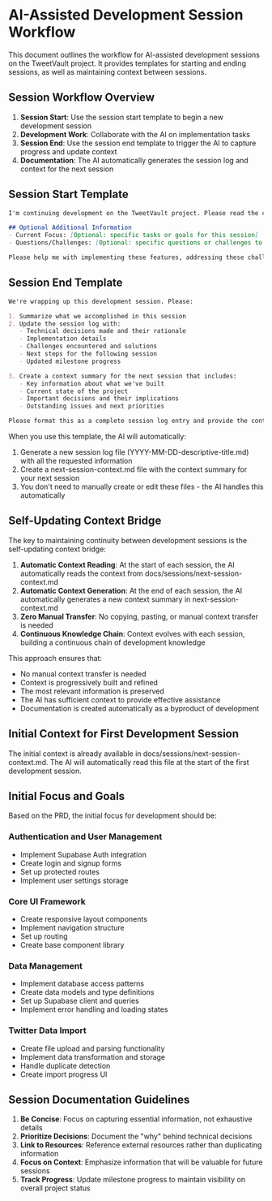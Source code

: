 # AI-Assisted Development Session Workflow

This document outlines the workflow for AI-assisted development sessions on the TweetVault project. It provides templates for starting and ending sessions, as well as maintaining context between sessions.

## Session Workflow Overview

1. **Session Start**: Use the session start template to begin a new development session
2. **Development Work**: Collaborate with the AI on implementation tasks
3. **Session End**: Use the session end template to trigger the AI to capture progress and update context
4. **Documentation**: The AI automatically generates the session log and context for the next session

## Session Start Template

```markdown
I'm continuing development on the TweetVault project. Please read the context from our previous session in docs/sessions/next-session-context.md and help me with the following:

## Optional Additional Information
- Current Focus: [Optional: specific tasks or goals for this session]
- Questions/Challenges: [Optional: specific questions or challenges to address]

Please help me with implementing these features, addressing these challenges, and making progress on the project. Let's start by discussing the approach for today's session.
```

## Session End Template

```markdown
We're wrapping up this development session. Please:

1. Summarize what we accomplished in this session
2. Update the session log with:
   - Technical decisions made and their rationale
   - Implementation details
   - Challenges encountered and solutions
   - Next steps for the following session
   - Updated milestone progress

3. Create a context summary for the next session that includes:
   - Key information about what we've built
   - Current state of the project
   - Important decisions and their implications
   - Outstanding issues and next priorities

Please format this as a complete session log entry and provide the context summary separately.
```

When you use this template, the AI will automatically:
1. Generate a new session log file (YYYY-MM-DD-descriptive-title.md) with all the requested information
2. Create a next-session-context.md file with the context summary for your next session
3. You don't need to manually create or edit these files - the AI handles this automatically

## Self-Updating Context Bridge

The key to maintaining continuity between development sessions is the self-updating context bridge:

1. **Automatic Context Reading**: At the start of each session, the AI automatically reads the context from docs/sessions/next-session-context.md
2. **Automatic Context Generation**: At the end of each session, the AI automatically generates a new context summary in next-session-context.md
3. **Zero Manual Transfer**: No copying, pasting, or manual context transfer is needed
4. **Continuous Knowledge Chain**: Context evolves with each session, building a continuous chain of development knowledge

This approach ensures that:
- No manual context transfer is needed
- Context is progressively built and refined
- The most relevant information is preserved
- The AI has sufficient context to provide effective assistance
- Documentation is created automatically as a byproduct of development

## Initial Context for First Development Session

The initial context is already available in docs/sessions/next-session-context.md. The AI will automatically read this file at the start of the first development session.

## Initial Focus and Goals

Based on the PRD, the initial focus for development should be:

### Authentication and User Management
- Implement Supabase Auth integration
- Create login and signup forms
- Set up protected routes
- Implement user settings storage

### Core UI Framework
- Create responsive layout components
- Implement navigation structure
- Set up routing
- Create base component library

### Data Management
- Implement database access patterns
- Create data models and type definitions
- Set up Supabase client and queries
- Implement error handling and loading states

### Twitter Data Import
- Create file upload and parsing functionality
- Implement data transformation and storage
- Handle duplicate detection
- Create import progress UI

## Session Documentation Guidelines

1. **Be Concise**: Focus on capturing essential information, not exhaustive details
2. **Prioritize Decisions**: Document the "why" behind technical decisions
3. **Link to Resources**: Reference external resources rather than duplicating information
4. **Focus on Context**: Emphasize information that will be valuable for future sessions
5. **Track Progress**: Update milestone progress to maintain visibility on overall project status